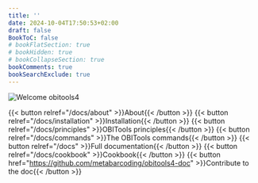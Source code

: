 ```yaml
---
title: ''
date: 2024-10-04T17:50:53+02:00
draft: false
BookToC: false
# bookFlatSection: true
# bookHidden: true
# bookCollapseSection: true
bookComments: true
bookSearchExclude: true
---
```



![Welcome obitools4](images/welcome_obitools4.jpg)

{{< button relref="/docs/about" >}}About{{< /button >}}
{{< button relref="/docs/installation" >}}Installation{{< /button >}}
{{< button relref="/docs/principles" >}}OBITools principles{{< /button >}}
{{< button relref="/docs/commands" >}}The OBITools commands{{< /button >}}
{{< button relref="/docs" >}}Full documentation{{< /button >}}
{{< button relref="/docs/cookbook" >}}Cookbook{{< /button >}}
{{< button href="https://github.com/metabarcoding/obitools4-doc" >}}Contribute to the doc{{< /button >}}
